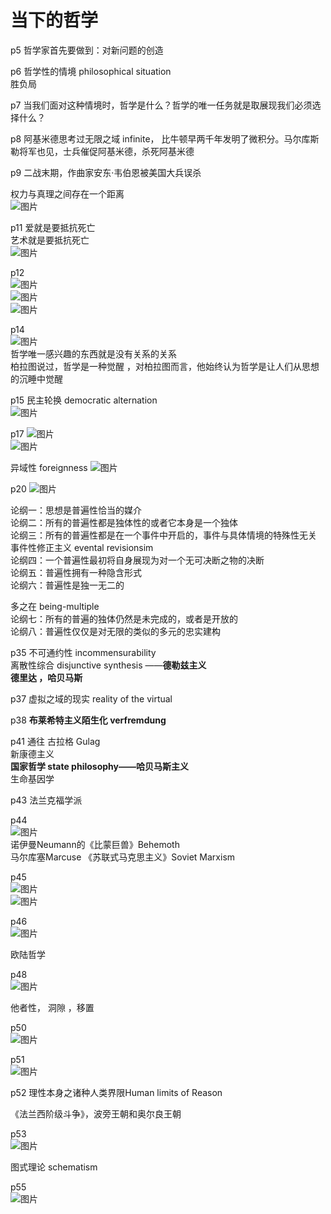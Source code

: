 # 当下的哲学

p5 哲学家首先要做到：对新问题的创造  

p6 哲学性的情境 philosophical situation    
胜负局  

p7 当我们面对这种情境时，哲学是什么？哲学的唯一任务就是取展现我们必须选择什么？  

p8 阿基米德思考过无限之域 infinite， 比牛顿早两千年发明了微积分。马尔库斯勒将军也见，士兵催促阿基米德，杀死阿基米德

p9  二战末期，作曲家安东·韦伯恩被美国大兵误杀

权力与真理之间存在一个距离  
![图片](https://user-images.githubusercontent.com/84896436/179344524-8ec5521d-e463-43cc-934e-ae58024da1ba.png)


p11  爱就是要抵抗死亡  
艺术就是要抵抗死亡   
![图片](https://user-images.githubusercontent.com/84896436/179344613-07572d0c-a909-493d-8d46-54a9c093607f.png)


p12  
![图片](https://user-images.githubusercontent.com/84896436/179344748-a5627b49-6e2d-4cfa-8598-cc6a94f30e79.png)  
![图片](https://user-images.githubusercontent.com/84896436/179344942-bc1eb728-2fbc-47b7-bb02-ddf17795f4a3.png)  
![图片](https://user-images.githubusercontent.com/84896436/179344982-ce3a71ad-81a7-411d-8436-8b7321b890f7.png)


p14    
![图片](https://user-images.githubusercontent.com/84896436/179345118-17637164-40a2-4323-b204-f6af9d084d50.png)  
哲学唯一感兴趣的东西就是没有关系的关系    
柏拉图说过，哲学是一种觉醒 ，对柏拉图而言，他始终认为哲学是让人们从思想的沉睡中觉醒   

p15 民主轮换 democratic alternation  
![图片](https://user-images.githubusercontent.com/84896436/179346644-8da00327-e1a1-4336-aaf6-62c8355f6409.png)

p17
![图片](https://user-images.githubusercontent.com/84896436/179353629-96fc44ef-7f08-48e0-976e-946bb3dae674.png)  
![图片](https://user-images.githubusercontent.com/84896436/179354392-b24c5908-87c8-42d7-8d11-7ac96e7ea197.png)  

异域性 foreignness
![图片](https://user-images.githubusercontent.com/84896436/179354458-f2f638b0-00f1-4b7d-9d61-0333b2a8ab2d.png)

p20
![图片](https://user-images.githubusercontent.com/84896436/179354572-960dcdc4-a994-412c-b628-c52ba9638d8e.png)

论纲一：思想是普遍性恰当的媒介  
论纲二：所有的普遍性都是独体性的或者它本身是一个独体  
论纲三：所有的普遍性都是在一个事件中开启的，事件与具体情境的特殊性无关  
事件性修正主义 evental revisionsim  
论纲四：一个普遍性最初将自身展现为对一个无可决断之物的决断  
论纲五：普遍性拥有一种隐含形式   
论纲六：普遍性是独一无二的   

多之在 being-multiple   
论纲七：所有的普遍的独体仍然是未完成的，或者是开放的   
论纲八：普遍性仅仅是对无限的类似的多元的忠实建构

p35  不可通约性 incommensurability    
离散性综合 disjunctive synthesis ——**德勒兹主义**   
**德里达 ，哈贝马斯**  

p37 虚拟之域的现实 reality of the virtual  

p38 **布莱希特主义陌生化 verfremdung**  

p41 通往 古拉格 Gulag  
新康德主义  
**国家哲学 state philosophy——哈贝马斯主义**  
生命基因学 

p43 法兰克福学派   

p44  
![图片](https://user-images.githubusercontent.com/84896436/179375661-948aaac8-415b-4a34-adc1-af725420105d.png)  
诺伊曼Neumann的《比蒙巨兽》Behemoth  
马尔库塞Marcuse 《苏联式马克思主义》Soviet Marxism 

p45  
![图片](https://user-images.githubusercontent.com/84896436/179375700-7410e8dc-93cd-4d24-a779-2dc2c8a92216.png)  
![图片](https://user-images.githubusercontent.com/84896436/179375734-20fe6419-6c6f-4e74-8c95-cb1f34dd066f.png)

p46  
![图片](https://user-images.githubusercontent.com/84896436/179375785-b07d433e-0e6c-40f1-b04c-3974ca2af391.png)  

欧陆哲学 

p48  
![图片](https://user-images.githubusercontent.com/84896436/179375865-bbee4b41-8882-48e2-918c-b9974c4a93c2.png)  

他者性， 洞隙  ，移置  

p50  
![图片](https://user-images.githubusercontent.com/84896436/179375931-a500f74a-3641-40e0-9240-d6f1807aae2f.png)  

p51  
![图片](https://user-images.githubusercontent.com/84896436/179376049-bd50ad1f-d10c-4037-9c14-38a69af433e9.png)

p52  理性本身之诸种人类界限Human limits of Reason  

《法兰西阶级斗争》，波旁王朝和奥尔良王朝 

p53  
![图片](https://user-images.githubusercontent.com/84896436/179379860-0a6faa94-f152-490c-a474-63678300fd8b.png)  

图式理论 schematism 

p55  
![图片](https://user-images.githubusercontent.com/84896436/179380039-91df5552-216b-4f9b-bf99-bc474aaa26b1.png)


















